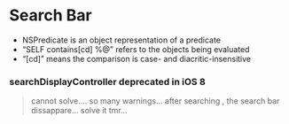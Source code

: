 Search Bar
===

- NSPredicate is an object representation of a predicate
- “SELF contains[cd] %@” refers to the objects being evaluated
- “[cd]” means the comparison is case- and diacritic-insensitive

### searchDisplayController deprecated in iOS 8
> cannot solve....
> so many warnings...
> after searching , the search bar dissappare...
> solve it tmr... 